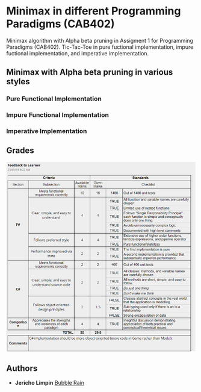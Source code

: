 # Minimax in different Programming Paradigms (CAB402)
 Minimax algorithm with Alpha beta pruning in Assigment 1 for Programming Paradigms (CAB402). Tic-Tac-Toe in pure fuctional implementation, impure fuctional implementation, and imperative implementation. 
 
## Minimax with Alpha beta pruning in various styles

### Pure Functional Implementation




### Impure Functional Implementation

### Imperative Implementation

## Grades

![](Images/AssessmentMarks.png)

## Authors

* **Jericho Limpin**  [Bubble Rain](https://github.com/Bubble-Rain)
